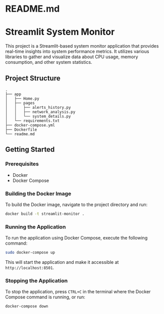 # README.md

# Streamlit System Monitor

This project is a Streamlit-based system monitor application that provides real-time insights into system performance metrics. It utilizes various libraries to gather and visualize data about CPU usage, memory consumption, and other system statistics.

## Project Structure

```
.
├── app
│   ├── Home.py
│   ├── pages
│   │   ├── alerts_history.py
│   │   ├── network_analysis.py
│   │   └── system_details.py
│   └── requirements.txt
├── docker-compose.yml
├── Dockerfile
└── readme.md

```

## Getting Started

### Prerequisites

- Docker
- Docker Compose

### Building the Docker Image

To build the Docker image, navigate to the project directory and run:

```bash
docker build -t streamlit-monitor .
```

### Running the Application

To run the application using Docker Compose, execute the following command:

```bash
sudo docker-compose up
```

This will start the application and make it accessible at `http://localhost:8501`.

### Stopping the Application

To stop the application, press `CTRL+C` in the terminal where the Docker Compose command is running, or run:

```bash
docker-compose down
```
